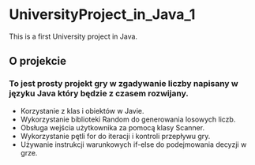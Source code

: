 # UniversityProject_in_Java_1
This is a first University project in Java. 

## O projekcie

### To jest prosty projekt gry w zgadywanie liczby napisany w języku Java który będzie z czasem rozwijany.

- Korzystanie z klas i obiektów w Javie.
- Wykorzystanie biblioteki Random do generowania losowych liczb.
- Obsługa wejścia użytkownika za pomocą klasy Scanner.
- Wykorzystanie pętli for do iteracji i kontroli przepływu gry.
- Używanie instrukcji warunkowych if-else do podejmowania decyzji w grze.
